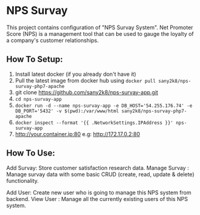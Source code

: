 # NPS Survay

This project contains configuration of "NPS Survay System". Net Promoter Score (NPS) is a management tool that can be used to gauge the loyalty of a company's customer relationships. 

## How To Setup:

1.  Install latest docker (if you already don't have it)
2.  Pull the latest image from docker hub using  `docker pull sany2k8/nps-survay-php7-apache`
3.  git clone https://github.com/sany2k8/nps-survay-app.git
4.  `cd nps-survay-app`
5.  `docker run -d --name nps-survay-app -e DB_HOST='54.255.176.74' -e DB_PORT='5432' -v $(pwd):/var/www/html sany2k8/nps-survay-php7-apache`
6.  `docker inspect --format '{{ .NetworkSettings.IPAddress }}' nps-survay-app`
7.  http://your.container.ip:80 e.g: http://172.17.0.2:80

## How To Use:

Add Survay: Store customer satisfaction research data.
Manage Survay : Manage survay data with some basic CRUD (create, read, update & delete) functionality.

Add User: Create new user who is going to manage this NPS system from backend.
View User : Manage all the currently existing users of this NPS system.
